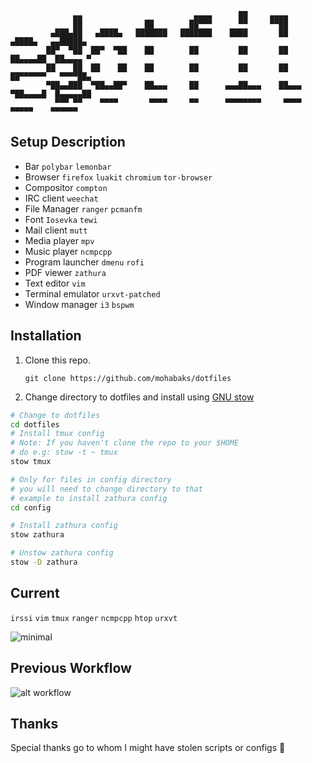 ```
              ▄▄                         ▄▄▄▄      ██     ▄▄▄▄                         
              ██              ██        ██▀▀▀      ▀▀     ▀▀██                         
         ▄███▄██   ▄████▄   ███████   ███████    ████       ██       ▄████▄   ▄▄█████▄ 
        ██▀  ▀██  ██▀  ▀██    ██        ██         ██       ██      ██▄▄▄▄██  ██▄▄▄▄ ▀ 
        ██    ██  ██    ██    ██        ██         ██       ██      ██▀▀▀▀▀▀   ▀▀▀▀██▄ 
        ▀██▄▄███  ▀██▄▄██▀    ██▄▄▄     ██      ▄▄▄██▄▄▄    ██▄▄▄   ▀██▄▄▄▄█  █▄▄▄▄▄██ 
          ▀▀▀ ▀▀    ▀▀▀▀       ▀▀▀▀     ▀▀      ▀▀▀▀▀▀▀▀     ▀▀▀▀     ▀▀▀▀▀    ▀▀▀▀▀▀  
```

Setup Description
-----------------
* Bar `polybar` `lemonbar`
* Browser `firefox` `luakit` `chromium` `tor-browser`
* Compositor `compton`
* IRC client `weechat`
* File Manager `ranger` `pcmanfm`
* Font `Iosevka` `tewi`
* Mail client `mutt`
* Media player `mpv`
* Music player `ncmpcpp`
* Program launcher `dmenu` `rofi`
* PDF viewer `zathura`
* Text editor `vim`
* Terminal emulator `urxvt-patched`
* Window manager `i3` `bspwm`

Installation
------------

1. Clone this repo.
   
   `git clone https://github.com/mohabaks/dotfiles`
2. Change directory to dotfiles and install using [GNU stow]
```bash
# Change to dotfiles
cd dotfiles
# Install tmux config
# Note: If you haven't clone the repo to your $HOME
# do e.g: stow -t ~ tmux
stow tmux

# Only for files in config directory
# you will need to change directory to that
# example to install zathura config 
cd config

# Install zathura config
stow zathura

# Unstow zathura config
stow -D zathura
```

Current
--------

`irssi` `vim` `tmux` `ranger` `ncmpcpp` `htop` `urxvt`

![minimal](https://imgur.com/jPU8GJx.png)

Previous Workflow
-----------------

![alt workflow](https://github.com/mohabaks/dotfiles/blob/master/workflow.gif)

Thanks
------
Special thanks go to whom I might have stolen scripts or configs :punch:

[GNU stow]: https://www.gnu.org/s/stow/manual/stow.html
